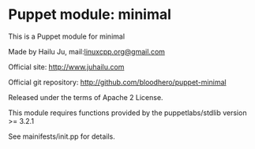 # Puppet module: minimal

This is a Puppet module for minimal

Made by Hailu Ju, mail:<linuxcpp.org@gmail.com>

Official site: http://www.juhailu.com

Official git repository: http://github.com/bloodhero/puppet-minimal

Released under the terms of Apache 2 License.

This module requires functions provided by the puppetlabs/stdlib version >= 3.2.1

See mainifests/init.pp for details.
